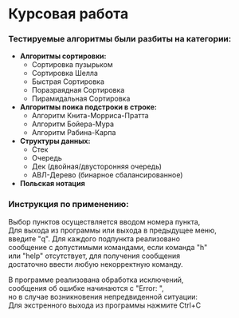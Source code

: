 # Курсовая работа
### Тестируемые алгоритмы были разбиты на категории:
- **Алгоритмы сортировки:**
  - Сортировка пузырьком
  - Сортировка Шелла
  - Быстрая Сортировка
  - Поразраядная Сортировка
  - Пирамидальная Сортировка
- **Алгоритмы поика подстроки в строке:**
  - Алгоритм Книта-Морриса-Пратта
  - Алгоритм Бойера-Мура
  - Алгоритм Рабина-Карпа
- **Структуры данных:**
  - Стек
  - Очередь
  - Дек (двойная/двусторонняя очередь)
  - АВЛ-Дерево (бинарное сбалансированное)
- **Польская нотация**  
  
### Инструкция по применению:
Выбор пунктов осуществляется вводом номера пункта,  
Для выхода из программы или выхода в предыдущее меню,  
введите "q". Для каждого подпункта реализовано  
сообщение с допустимыми командами, если команда "h"  
или "help" отсутствует, для получения сообщения  
достаточно ввести любую некорректную команду.      

В программе реализована обработка исключений,  
сообщения об ошибке начинаются с "Error: ",  
но в случае возникновения непредвиденной ситуации:  
Для экстренного выхода из программы нажмите Ctrl+C  
